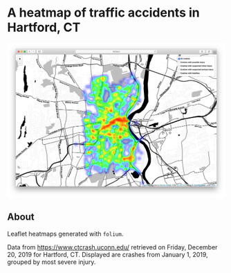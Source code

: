 # A heatmap of traffic accidents in Hartford, CT

![Screenshot](hartford-crashes-2019.jpg)

## About
Leaflet heatmaps generated with `folium`.

Data from https://www.ctcrash.uconn.edu/ retrieved on Friday, December 20, 2019 for Hartford, CT. Displayed are crashes from January 1, 2019, grouped by most severe injury.
